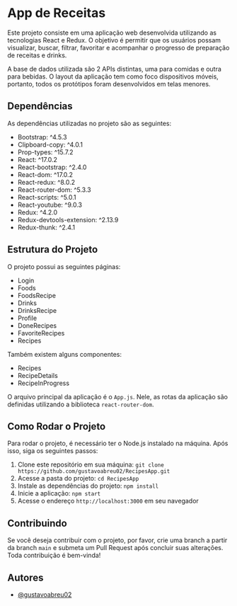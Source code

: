 # App de Receitas

Este projeto consiste em uma aplicação web desenvolvida utilizando as tecnologias React e Redux. O objetivo é permitir que os usuários possam visualizar, buscar, filtrar, favoritar e acompanhar o progresso de preparação de receitas e drinks.

A base de dados utilizada são 2 APIs distintas, uma para comidas e outra para bebidas. O layout da aplicação tem como foco dispositivos móveis, portanto, todos os protótipos foram desenvolvidos em telas menores.

## Dependências

As dependências utilizadas no projeto são as seguintes:

- Bootstrap: ^4.5.3
- Clipboard-copy: ^4.0.1
- Prop-types: ^15.7.2
- React: ^17.0.2
- React-bootstrap: ^2.4.0
- React-dom: ^17.0.2
- React-redux: ^8.0.2
- React-router-dom: ^5.3.3
- React-scripts: ^5.0.1
- React-youtube: ^9.0.3
- Redux: ^4.2.0
- Redux-devtools-extension: ^2.13.9
- Redux-thunk: ^2.4.1

## Estrutura do Projeto

O projeto possui as seguintes páginas:

- Login
- Foods
- FoodsRecipe
- Drinks
- DrinksRecipe
- Profile
- DoneRecipes
- FavoriteRecipes
- Recipes

Também existem alguns componentes:

- Recipes
- RecipeDetails
- RecipeInProgress

O arquivo principal da aplicação é o `App.js`. Nele, as rotas da aplicação são definidas utilizando a biblioteca `react-router-dom`.

## Como Rodar o Projeto

Para rodar o projeto, é necessário ter o Node.js instalado na máquina. Após isso, siga os seguintes passos:

1. Clone este repositório em sua máquina: `git clone https://github.com/gustavoabreu02/RecipesApp.git`
2. Acesse a pasta do projeto: `cd RecipesApp`
3. Instale as dependências do projeto: `npm install`
4. Inicie a aplicação: `npm start`
5. Acesse o endereço `http://localhost:3000` em seu navegador

## Contribuindo

Se você deseja contribuir com o projeto, por favor, crie uma branch a partir da branch `main` e submeta um Pull Request após concluir suas alterações. Toda contribuição é bem-vinda!

## Autores

- [@gustavoabreu02](https://www.github.com/gustavoabreu02)


